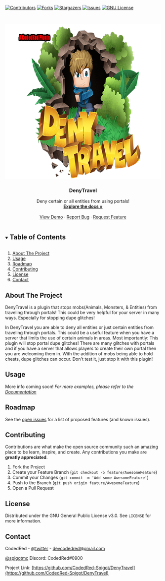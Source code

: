 
[![Contributors][contributors-shield]][contributors-url]
[![Forks][forks-shield]][forks-url]
[![Stargazers][stars-shield]][stars-url]
[![Issues][issues-shield]][issues-url]
[![GNU License][license-shield]][license-url]



<!-- PROJECT LOGO -->
<br />
<p align="center">
  <a href="https://github.com/CodedRed-Spigot/DenyTravel">
     <img src="DTLogo.png" alt="Logo" width="750" height="500">
  </a>

  <h3 align="center">DenyTravel</h3>

  <p align="center">
    Deny certain or all entities from using portals!
    <br />
    <a href="https://github.com/CodedRed-Spigot/DenyTravel"><strong>Explore the docs »</strong></a>
    <br />
    <br />
    <a href="https://www.spigotmc.org/resources/denytravel-stop-entities-from-using-portals.68870/">View Demo</a>
    ·
    <a href="https://github.com/CodedRed-Spigot/DenyTravel/issues">Report Bug</a>
    ·
    <a href="https://github.com/CodedRed-Spigot/DenyTravel/issues">Request Feature</a>
  </p>
</p>



<!-- TABLE OF CONTENTS -->
<details open="open">
  <summary><h2 style="display: inline-block">Table of Contents</h2></summary>
  <ol>
    <li>
      <a href="#about-the-project">About The Project</a>
    </li>
<!--    <li>
      <a href="#getting-started">Getting Started</a>
      <ul>
        <li><a href="#prerequisites">Prerequisites</a></li>
        <li><a href="#installation">Installation</a></li>
      </ul>
    </li> -->
    <li><a href="#usage">Usage</a></li>
    <li><a href="#roadmap">Roadmap</a></li>
    <li><a href="#contributing">Contributing</a></li>
    <li><a href="#license">License</a></li>
    <li><a href="#contact">Contact</a></li>
  </ol>
</details>



<!-- ABOUT THE PROJECT -->
## About The Project

DenyTravel is a plugin that stops mobs(Animals, Monsters, & Entities) from traveling through portals! This could be very helpful for your server in many ways. Especially for stopping dupe glitches!

In DenyTravel you are able to deny all entities or just certain entities from traveling through portals. This could be a useful feature when you have a server that limits the use of certain animals in areas. Most importantly: This plugin will stop portal dupe glitches! There are many glitches with portals and if you have a server that allows players to create their own portal then you are welcoming them in. With the addition of mobs being able to hold chests, dupe glitches can occur. Don't test it, just stop it with this plugin!

<!-- GETTING STARTED
## Getting Started -->

<!-- To get a local copy up and running follow these simple steps. -->




<!-- USAGE EXAMPLES -->
## Usage

More info coming soon!
_For more examples, please refer to the [Documentation](https://www.spigotmc.org/resources/DenyTravel-custom-help-pages-with-gui.44478/)_






<!-- ROADMAP -->
## Roadmap

See the [open issues](https://github.com/CodedRed-Spigot/DenyTravel/issues) for a list of proposed features (and known issues).





<!-- CONTRIBUTING -->
## Contributing

Contributions are what make the open source community such an amazing place to be learn, inspire, and create. Any contributions you make are **greatly appreciated**.

1. Fork the Project
2. Create your Feature Branch (`git checkout -b feature/AwesomeFeature`)
3. Commit your Changes (`git commit -m 'Add some AwesomeFeature'`)
4. Push to the Branch (`git push origin feature/AwesomeFeature`)
5. Open a Pull Request





<!-- LICENSE -->
## License

Distributed under the GNU General Public License v3.0. See `LICENSE` for more information.





<!-- CONTACT -->
## Contact

CodedRed - [@twitter](https://twitter.com/devcodedred) - devcodedred@gmail.com

[@spigotmc](https://www.spigotmc.org/resources/authors/codedred.421005/)
Discord: CodedRed#0900

Project Link: [https://github.com/CodedRed-Spigot/DenyTravel](https://github.com/CodedRed-Spigot/DenyTravel)





<!-- MARKDOWN LINKS & IMAGES -->
<!-- https://www.markdownguide.org/basic-syntax/#reference-style-links -->
[contributors-shield]: https://img.shields.io/github/contributors/CodedRed-Spigot/DenyTravel.svg?style=for-the-badge
[contributors-url]: https://github.com/CodedRed-Spigot/DenyTravel/graphs/contributors
[forks-shield]: https://img.shields.io/github/forks/CodedRed-Spigot/DenyTravel.svg?style=for-the-badge
[forks-url]: https://github.com/CodedRed-Spigot/DenyTravel/network/members
[stars-shield]: https://img.shields.io/github/stars/CodedRed-Spigot/DenyTravel.svg?style=for-the-badge
[stars-url]: https://github.com/CodedRed-Spigot/DenyTravel/stargazers
[issues-shield]: https://img.shields.io/github/issues/CodedRed-Spigot/DenyTravel.svg?style=for-the-badge
[issues-url]: https://github.com/CodedRed-Spigot/DenyTravel/issues
[license-shield]: https://img.shields.io/github/license/CodedRed-Spigot/DenyTravel.svg?style=for-the-badge
[license-url]: https://github.com/CodedRed-Spigot/DenyTravel/blob/master/LICENSE.txt

